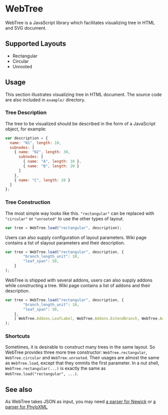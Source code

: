 # WebTree

WebTree is a JavaScript library which facilitates visualizing tree in HTML and SVG document.




## Supported Layouts

* Rectangular
* Circular
* Unrooted




## Usage

This section illustrates visualizing tree in HTML document. The source code are also included in `example/` directory. 



### Tree Description

The tree to be visualized should be described in the form of a JavaScript object, for example:

```javascript
var description = {
  name: "N1", length: 10,
  subnodes: [
    { name: "N2", length: 30,
      subnodes: [
        { name: "A", length: 10 },
        { name: "B", length: 20 }
      ]
    },
    { name: "C", length: 20 }
  ]
};
```



### Tree Construction

The most simple way looks like this. `"rectangular"` can be replaced with `"circular"` or `"unrooted"` to use the other types of layout. 

```javascript
var tree = WebTree.load("rectangular", description);
```

Users can also supply configuration of layout parameters. Wiki page contains a list of slayout parameters and their description. 

```javascript
var tree = WebTree.load("rectangular", description, {
        "branch_length_unit": 10,
        "leaf_span": 50,
    }
);
```

WebTree is shipped with several addons, users can also supply addons while constructing a tree. Wiki page contains a list of addons and their description. 

```javascript
var tree = WebTree.load("rectangular", description, {
        "branch_length_unit": 10,
        "leaf_span": 50,
    },
    [ WebTree.Addons.LeafLabel, WebTree.Addons.ExtendBranch, WebTree.Addons.ElementClass ]
);
```



### Shortcuts

Sometimes, it is desirable to construct many trees in the same layout. So WebTree provides three more tree constructor: `WebTree.rectangular`, `WebTree.circular` and `WebTree.unrooted`. Their usages are almost the same as `WebTree.load`, except that they ommits the first parameter. In a nut shell, `WebTree.rectangular(...)` is exactly the same as `WebTree.load("rectangular", ...)`. 




## See also

As WebTree takes JSON as input, you may need [a parser for Newick](https://github.com/KelvinLu1024/newick.js) or [a parser for PhyloXML](https://github.com/KelvinLu1024/phyloxml.js)
